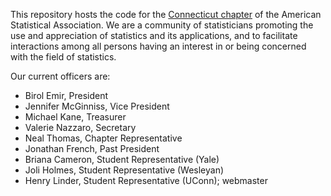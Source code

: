 
This repository hosts the code for
the [Connecticut chapter](ww2.amstat.org/chapters/Connecticut/) of the
American Statistical Association. We are a community of statisticians
promoting the use and appreciation of statistics and its applications,
and to facilitate interactions among all persons having an interest in
or being concerned with the field of statistics.

Our current officers are:

* Birol Emir, President
* Jennifer McGinniss, Vice President
* Michael Kane, Treasurer
* Valerie Nazzaro, Secretary
* Neal Thomas, Chapter Representative
* Jonathan French, Past President
* Briana Cameron, Student
  Representative (Yale)
* Joli Holmes, Student Representative (Wesleyan)
* Henry Linder, Student Representative (UConn); webmaster


